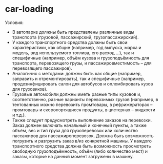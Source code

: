 # car-loading
Условия:
- В автопарке должны быть представлены различные виды транспорта (грузовой,
пассажирский, грузопассажирский).
- У каждого транспортного средства должны быть свои характеристики, как
общие (например, год выпуска, марка и модель, вид используемого топлива, его
расход ...), так и специфичные (например, объём кузова и грузоподъёмность
для транспорта, перевозящего грузы, и пассажировместимость – для
перевозящего пассажиров).
- Аналогично с методами: должны быть как общие (например, заправить и
отремонтировать), так и специфичные (например, продезинфицировать салон
для автобусов и опломбировать кузов для грузовиков).
- Грузовые автомобили должны иметь разные типы кузовов и, соответственно,
разные варианты перевозимых грузов (например, в тентованных можно
перевозить промтовары, в рефрижераторах – промтовары и скоропортящиеся
продукты, в цистернах – жидкости и т.д.).
- Также следует предусмотреть выполнение заказов на перевозки. Заказ должен
включать начальный и конечный пункты, а также объём, вес и тип груза для
грузоперевозок или количество пассажиров для пассажироперевозок. Должна
быть возможность погрузить и разгрузить заказ в/из конкретной машины. У
каждого транспортного средства должна быть возможность просмотреть
свободную грузоподъёмность, объём (либо количество мест) и заказы, которые
на данный момент загружены в машину.
